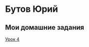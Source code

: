 # Бутов Юрий
## Мои домашние задания


[Урок 4](https://butov-yuriy.github.io/Modul-1-Lesson-4/ "Гарри Поттер и Филосовский камень на HTML")
